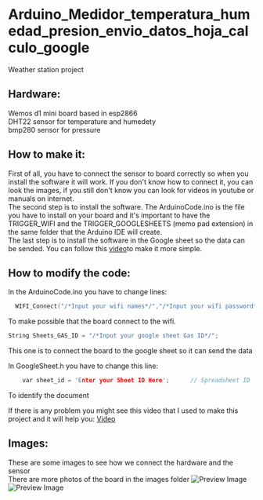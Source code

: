 # Arduino_Medidor_temperatura_humedad_presion_envio_datos_hoja_calculo_google

Weather station project

## Hardware:

Wemos d1 mini board based in esp2866<br/>
DHT22 sensor for temperature and humedety<br/>
bmp280 sensor for pressure

## How to make it:

First of all, you have to connect the sensor to board correctly so when you install the software it will work. If you don't know how to connect it, you can look the images, if you still don't know you can look for videos in youtube or manuals on internet.<br/>
The second step is to install the software. The ArduinoCode.ino is the file you have to install on your board and it's important to have the TRIGGER_WIFI and the TRIGGER_GOOGLESHEETS (memo pad extension) in the same folder that the Arduino IDE will create.<br/>
The last step is to install the software in the Google sheet so the data can be sended. You can follow this [video](https://youtu.be/GOiLbs5Sidc)to make it more simple.

## How to modify the code:

In the ArduinoCode.ino you have to change lines:

```cpp
  WIFI_Connect("/*Input your wifi names*/","/*Input your wifi password*/"); 
```
To make possible that the board connect to the wifi. 

```cpp
String Sheets_GAS_ID = "/*Input your google sheet Gas ID*/"; 
```
This one is to connect the board to the google sheet so it can send the data

In GoogleSheet.h you have to change this line:

```cpp
    var sheet_id = 'Enter your Sheet ID Here'; 		// Spreadsheet ID
```

To identify the document

If there is any problem you might see this video that I used to make this project and it will help you: [Video](https://www.youtube.com/watch?v=GOiLbs5Sidc&feature=emb_logo)

## Images:
These are some images to see how we connect the hardware and the sensor<br/>
There are more photos of the board in the images folder
![Preview Image](https://github.com/ManuelHernandezDorta/Arduino_Medidor_temperatura_humedad_presion_envio_datos_hoja_calculo_google/blob/main/images/1610966629715.jpg)
![Preview Image](https://github.com/ManuelHernandezDorta/Arduino_Medidor_temperatura_humedad_presion_envio_datos_hoja_calculo_google/blob/main/images/1610966629722.jpg)
